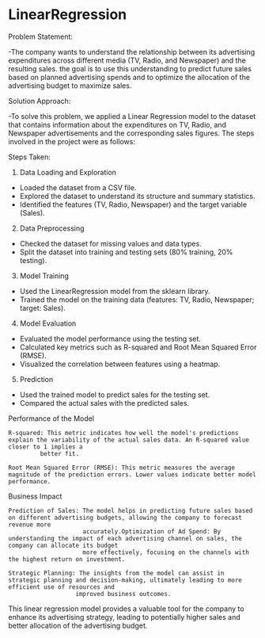 # LinearRegression

Problem Statement:

-The company wants to understand the relationship between its advertising expenditures across different media (TV, Radio, and Newspaper) and the resulting sales. 
 the goal is to use this understanding to predict future sales based on planned advertising spends and to optimize the allocation of the advertising budget to 
 maximize sales.

Solution Approach:

-To solve this problem, we applied a Linear Regression model to the dataset that contains information about the expenditures on TV, Radio, and Newspaper 
 advertisements and the corresponding sales figures. The steps involved in the project were as follows:

Steps Taken:

1. Data Loading and Exploration

- Loaded the dataset from a CSV file.
- Explored the dataset to understand its structure and summary statistics.
- Identified the features (TV, Radio, Newspaper) and the target variable (Sales).

2. Data Preprocessing

- Checked the dataset for missing values and data types.
- Split the dataset into training and testing sets (80% training, 20% testing).

3. Model Training

- Used the LinearRegression model from the sklearn library.
- Trained the model on the training data (features: TV, Radio, Newspaper; target: Sales).

4. Model Evaluation

- Evaluated the model performance using the testing set.
- Calculated key metrics such as R-squared and Root Mean Squared Error (RMSE).
- Visualized the correlation between features using a heatmap.

5. Prediction

- Used the trained model to predict sales for the testing set.
- Compared the actual sales with the predicted sales.

Performance of the Model

    R-squared: This metric indicates how well the model's predictions explain the variability of the actual sales data. An R-squared value closer to 1 implies a 
             better fit.
  
    Root Mean Squared Error (RMSE): This metric measures the average magnitude of the prediction errors. Lower values indicate better model performance.

Business Impact
  
    Prediction of Sales: The model helps in predicting future sales based on different advertising budgets, allowing the company to forecast revenue more 
                         accurately.Optimization of Ad Spend: By understanding the impact of each advertising channel on sales, the company can allocate its budget 
                         more effectively, focusing on the channels with the highest return on investment.
                       
    Strategic Planning: The insights from the model can assist in strategic planning and decision-making, ultimately leading to more efficient use of resources and 
                       improved business outcomes.

This linear regression model provides a valuable tool for the company to enhance its advertising strategy, leading to potentially higher sales and better allocation of the advertising budget.

